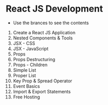 # React JS Development

* Use the brances to see the contents

1. Create a React JS Application
2. Nested Components & Tools
3. JSX - CSS
4. JSX - JavaScript
5. Props
6. Props Destructuring
7. Props - Children
8. Simple List
9. Proper List
10. Key Prop & Spread Operator
11. Event Basics
12. Import & Export Statements
13. Free Hosting
